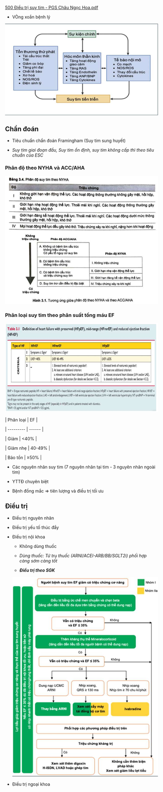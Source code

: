 [500 Điều trị suy tim - PGS Châu Ngọc Hoa.pdf](file:///D:/OneDrive%20-%20UMP/TOT%20NGHIEP/Noi%20tong%20quat/Trai%20TIM%20MACH/500%20%C4%90i%E1%BB%81u%20tr%E1%BB%8B%20suy%20tim%20-%20PGS%20Ch%C3%A2u%20Ng%E1%BB%8Dc%20Hoa.pdf)
  

  
- VÒng xoắn bệnh lý
  
![Buổi 7-Hệ Tim mạch (Nội)-1687360860097.jpeg](../../../../200%20Files/image/image/Bu%E1%BB%95i%207-H%E1%BB%87%20Tim%20m%E1%BA%A1ch%20(N%E1%BB%99i)-1687360860097.jpeg)
  
## Chẩn đoán
  
- Tiêu chuẩn chẩn đoán Framingham (Suy tim sung huyết)
  
- _Suy tim giai đoạn đầu, Suy tim ổn định, suy tim không cấp thì theo tiêu chuẩn của ESC_
  

  
### Phân độ theo NYHA và ACC/AHA
  
![Suy tim NYHA & ACC.jpeg](../../../../200%20Files/image/image/Suy%20tim%20NYHA%20&%20ACC.jpeg)
  
### Phân loại suy tim theo phân suất tống máu EF
  
![SUY TIM-1690357545945.jpeg](../../../../200%20Files/image/image/SUY%20TIM-1690357545945.jpeg)
  

  
| Phân loại | EF     |
  
| --------- | ------ |
  
| Giảm      | <40%   |
  
| Giảm nhẹ  | 40-49% |
  
| Bảo tồn   | ≥50%   | 
  

  

  
- Các nguyên nhân suy tim (7 nguyên nhân tại tim - 3 nguyên nhân ngoài tim)
  
- YTTĐ chuyên biệt
  
- Bệnh đồng mắc => tiên lượng và điều trị tối ưu
  
## Điều trị
  
- Điều trị nguyên nhân
  
- Điều trị yếu tố thúc đẩy
  
- Điều trị nội khoa
  
	- Không dùng thuốc
  
	- _Dùng thuốc: Tứ trụ thuốc (ARNI/ACEI-ARB/BB/SGLT2i) phối hợp càng sớm càng tốt_
  
	- **_Điều trị theo SGK_**
  
	![Buổi 7-Hệ Tim mạch (Nội)-1687360883150.jpeg](../../../../200%20Files/image/image/Bu%E1%BB%95i%207-H%E1%BB%87%20Tim%20m%E1%BA%A1ch%20(N%E1%BB%99i)-1687360883150.jpeg)
  
- Điều trị ngoại khoa